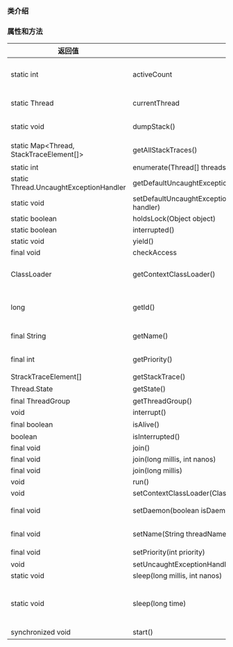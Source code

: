 ### 类介绍

### 属性和方法

返回值|方法名|含义
------|-------|------
static int | activeCount | 线程组内正在运行的线程
static Thread | currentThread | 获取当前线程的实例
static void | dumpStack() | 打印标志的错误流
static Map<Thread, StackTraceElement[]>| getAllStackTraces() | 返回所有线程的Traces
static int | enumerate(Thread[] threads)|
static Thread.UncaughtExceptionHandler | getDefaultUncaughtExceptionHandler()|
static void | setDefaultUncaughtExceptionHandler(Thread.UncaughtExceptionHandler handler)
static boolean | holdsLock(Object object) |
static boolean | interrupted() |
static void | yield() | 
final void | checkAccess |
ClassLoader | getContextClassLoader()| 返回当前线程的ClassLoader
long | getId() | 获取线程id，唯一标识一个线程
final String | getName() | 获取线程名字
final int | getPriority() | 获取线程优先级
StrackTraceElement[] | getStackTrace() |
Thread.State | getState() | 线程状态
final ThreadGroup | getThreadGroup() | 
void | interrupt() |
final boolean | isAlive() | 是否还活着
boolean | isInterrupted() |
final void | join() |
final void | join(long millis, int nanos)
final void | join(long millis)
void | run() | 
void | setContextClassLoader(ClassLoader cl) |
final void | setDaemon(boolean isDaemon) | 设置是否为守护线程
final void | setName(String threadName) | 设置线程名字
final void | setPriority(int priority) | 设置优先级
void | setUncaughtExceptionHandler(Thread.UncaughtExceptionHandler)
static void | sleep(long millis, int nanos)
static void | sleep(long time) | 当前线程休眠一段时间，单位为毫秒。
synchronized void | start() | 开启线程







